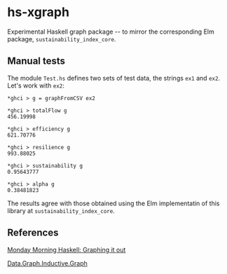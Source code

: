 # hs-xgraph

Experimental Haskell graph package -- to mirror the corresponding Elm package, `sustainability_index_core`.

## Manual tests

The module `Test.hs` defines two sets of test data, the strings `ex1` and `ex2`.  Let's work with `ex2`:

```
*ghci > g = graphFromCSV ex2

*ghci > totalFlow g
456.19998

*ghci > efficiency g
621.70776

*ghci > resilience g
993.88025

*ghci > sustainability g
0.95643777

*ghci > alpha g
0.38481823
```
The results agree with those obtained using the Elm implementatin of this library at `sustainability_index_core`.


## References

[Monday Morning Haskell: Graphing it out](https://mmhaskell.com/blog/2017/6/21/graphing-it-out)

[Data.Graph.Inductive.Graph](http://hackage.haskell.org/package/fgl-5.7.0.1/docs/Data-Graph-Inductive-Graph.html)
